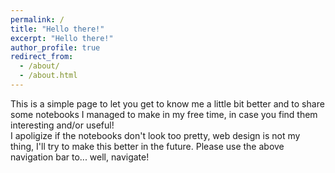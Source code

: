 ```yaml
---
permalink: /
title: "Hello there!"
excerpt: "Hello there!"
author_profile: true
redirect_from: 
  - /about/
  - /about.html
---
```


This is a simple page to let you get to know me a little bit better and to share some notebooks I managed to make in my free time, in case you find them interesting and/or useful!  
I apoligize if the notebooks don't look too pretty, web design is not my thing, I'll try to make this better in the future. Please use the above navigation bar to... well, navigate!
